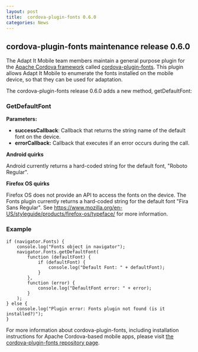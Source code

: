 ```yaml
---
layout: post
title:  cordova-plugin-fonts 0.6.0
categories: News
---
```


## cordova-plugin-fonts maintenance release 0.6.0

The Adapt It Mobile team members maintain a general purpose plugin for the [Apache Cordova framework](https://cordova.apache.org/) called [cordova-plugin-fonts](https://github.com/adapt-it/cordova-fonts). This plugin allows Adapt It Mobile to enumerate the fonts installed on the mobile device, so that they can be used for adaptation.

The cordova-plugin-fonts release 0.6.0 adds a new method, getDefaultFont:

### GetDefaultFont

**Parameters:** 
- **successCallback**: Callback that returns the string name of the default font on the device.
- **errorCallback:** Callback that executes if an error occurs during the call.

**Android quirks**

Android currently returns a hard-coded string for the default font, "Roboto Regular". 

**Firefox OS quirks**

Firefox OS does not provide an API to access the fonts on the device. The Fonts plugin currently returns a hard-coded string for the default font "Fira Sans Regular". See https://www.mozilla.org/en-US/styleguide/products/firefox-os/typeface/ for more information.

### Example

```
if (navigator.Fonts) {
    console.log("Fonts object in navigator");
    navigator.Fonts.getDefaultFont(
        function (defaultFont) {
            if (defaultFont) {
                console.log("Default Font: " + defaultFont);
            }
        },
        function (error) {
            console.log("DefaultFont error: " + error);
        }
    );
} else {
    console.log("Plugin error: Fonts plugin not found (is it installed?)");
}
```

For more information about cordova-plugin-fonts, including installation instructions for Apache Cordova-based mobile apps, please visit [the cordova-plugin-fonts repository page](https://github.com/adapt-it/cordova-fonts).
